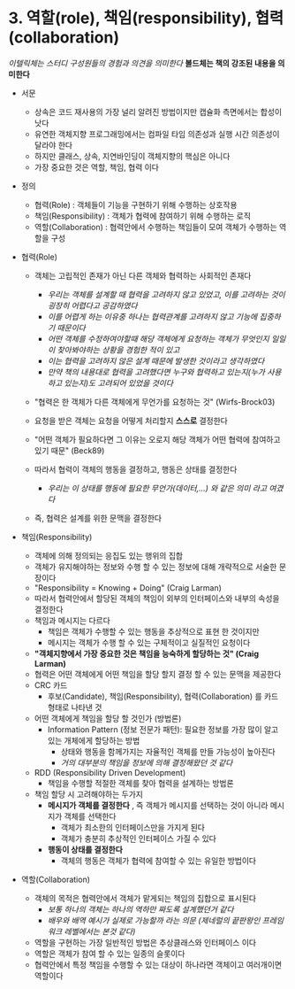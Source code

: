 # 3. 역할(role), 책임(responsibility), 협력(collaboration)

*이텔릭체는 스터디 구성원들의 경험과 의견을 의미한다*
**볼드체는 책의 강조된 내용을 의미한다**

- 서문
    - 상속은 코드 재사용의 가장 널리 알려진 방법이지만 캡슐화 측면에서는 합성이 낫다
    - 유연한 객체지향 프로그래밍에서는 컴파일 타임 의존성과 실행 시간 의존성이 달라야 한다
    - 하지만 클래스, 상속, 지연바인딩이 객체지향의 핵심은 아니다
    - 가장 중요한 것은 역할, 책임, 협력 이다 

- 정의
    - 협력(Role) : 객체들이 기능을 구현하기 위해 수행하는 상호작용
    - 책임(Responsibility) : 객체가 협력에 참여하기 위해 수행하는 로직
    - 역할(Collaboration) : 협력안에서 수행하는 책임들이 모여 객체가 수행하는 역할을 구성

- 협력(Role)
     - 객체는 고립적인 존재가 아닌 다른 객체와 협력하는 사회적인 존재다
        - *우리는 객체를 설계할 때 협력을 고려하지 않고 있었고, 이를 고려하는 것이 굉장히 어렵다고 공감하였다*
        - *이를 어렵게 하는 이유중 하나는 협력관계를 고려하지 않고 기능에 집중하기 때문이다* 
        - *어떤 객체를 수정하여야할때 해당 객체에게 요청하는 객체가 무엇인지 일일이 찾아봐야하는 상황을 경험한 적이 있고*
        - *이는 협력을 고려하지 않은 설계 때문에 발생한 것이라고 생각하였다*
        - *만약 책의 내용대로 협력을 고려했다면 누구와 협력하고 있는지(누가 사용하고 있는지)도 고려되어 있었을 것이다*
     
     - "협력은 한 객체가 다른 객체에게 무언가를 요청하는 것" (Wirfs-Brock03)
     - 요청을 받은 객체는 요청을 어떻게 처리할지 **스스로** 결정한다 
     - "어떤 객체가 필요하다면 그 이유는 오로지 해당 객체가 어떤 협력에 참여하고 있기 때문" (Beck89)
     - 따라서 협력이 객체의 행동을 결정하고, 행동은 상태를 결정한다
        - *우리는 이 상태를 행동에 필요한 무언가(데이터,...) 와 같은 의미 라고 여겼다* 
     - 즉, 협력은 설계를 위한 문맥을 결정한다
      
- 책임(Responsibility)
    - 객체에 의해 정의되는 응집도 있는 행위의 집합
    - 객체가 유지해야하는 정보와 수행 할 수 있는 정보에 대해 개략적으로 서술한 문장이다
    - "Responsibility = Knowing + Doing" (Craig Larman)
    - 따라서 협력안에서 할당된 객체의 책임이 외부의 인터페이스와 내부의 속성을 결정한다 
    - 책임과 메시지는 다르다
        - 책임은 객체가 수행할 수 있는 행동을 추상적으로 표현 한 것이지만 
        - 메시지는 객체가 수행 할 수 있는 구체적이고 실질적인 요청이다  
    - **"객체지향에서 가장 중요한 것은 책임을 능숙하게 할당하는 것" (Craig Larman)**
    - 협력은 어떤 객체에게 어떤 책임을 할당 할지 결정 할 수 있는 문맥을 제공한다  
    - CRC 카드 
        - 후보(Candidate), 책임(Responsibility), 협력(Collaboration) 를 카드 형태로 나타낸 것
    - 어떤 객체에게 책임을 할당 할 것인가 (방법론)
        - Information Pattern (정보 전문가 패턴): 필요한 정보를 가장 많이 알고 있는 개체에게 할당하는 방법
            - 상태와 행동을 함께가지는 자율적인 객체를 만들 가능성이 높아진다 
            - *거의 대부분의 책임을 정보에 의해 결정해왔던 것 같다*
    - RDD (Responsibility Driven Development)
        - 책임을 수행할 적절한 객체를 찾아 협력을 설계하는 방법론 
    - 책임 할당 시 고려해야하는 두가지
        - **메시지가 객체를 결정한다** , 즉 객체가 메시지를 선택하는 것이 아니라 메시지가 객체를 선택한다
            - 객체가 최소한의 인터페이스만을 가지게 된다
            - 객체가 충분히 추상적인 인터페이스 가질 수 있다
        - **행동이 상태를 결정한다**
            - 객체의 행동은 객체가 협력에 참여할 수 있는 유일한 방법이다 
   
- 역할(Collaboration)
    - 객체의 목적은 협력안에서 객체가 맡게되는 책임의 집합으로 표시된다 
        - *보통 하나의 객체는 하나의 역하만 짜도록 설계했던거 같다*
        - *배우와 배역 예시가 실제로 가능할까 라는 의문 (제네럴의 끝판왕인 프레임 워크 레벨에서는 본것 같다)*
    - 역할을 구현하는 가장 일반적인 방법은 추상클래스와 인터페이스 이다 
    - 역할은 객체가 참여 할 수 있는 일종의 슬롯이다 
    - 협력안에서 특정 책임을 수행할 수 있는 대상이 하나라면 객체이고 여러개이면 역할이다 